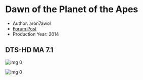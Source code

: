 # Dawn of the Planet of the Apes

* Author: aron7awol
* [Forum Post](https://www.avsforum.com/threads/bass-eq-for-filtered-movies.2995212/post-57688460)
* Production Year: 2014

## DTS-HD MA 7.1

![img 0](https://i.imgur.com/IocE2jJ.jpg)

![img 0](https://i.imgur.com/0gvv32Z.jpg)


